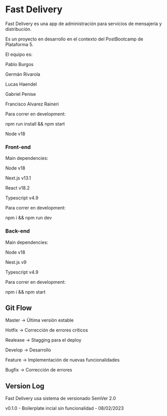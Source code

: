 # Fast Delivery

Fast Delivery es una app de administración para servicios de mensajería y distribución.

Es un proyecto en desarrollo en el contexto del PostBootcamp de Plataforma 5.

El equipo es:

Pablo Burgos

Germán Rivarola

Lucas Haendel

Gabriel Penise

Francisco Alvarez Raineri

Para correr en development:

npm run install && npm start

Node v18

### Front-end

Main dependencies:

Node v18

Next.js v13.1

React v18.2

Typescript v4.9

Para correr en development:

npm i && npm run dev

### Back-end

Main dependencies:

Node v18

Nest.js v9

Typescript v4.9

Para correr en development:

npm i && npm start

## Git Flow

Master -> Última versión estable

Hotfix -> Corrección de errores críticos

Realease -> Stagging para el deploy

Develop -> Desarrollo

Feature -> Implementación de nuevas funcionalidades

Bugfix -> Corrección de errores

## Version Log

Fast Delivery usa sistema de versionado SemVer 2.0

v0.1.0 - Boilerplate incial sin funcionalidad - 08/02/2023
